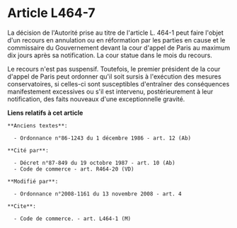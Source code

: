 # Article L464-7

La décision de l'Autorité prise au titre de l'article L. 464-1 peut faire l'objet d'un recours en annulation ou en
réformation par les parties en cause et le commissaire du Gouvernement devant la cour d'appel de Paris au maximum dix jours
après sa notification. La cour statue dans le mois du recours.

Le recours n'est pas suspensif. Toutefois, le premier président de la cour d'appel de Paris peut ordonner qu'il soit sursis à
l'exécution des mesures conservatoires, si celles-ci sont susceptibles d'entraîner des conséquences manifestement excessives
ou s'il est intervenu, postérieurement à leur notification, des faits nouveaux d'une exceptionnelle gravité.

**Liens relatifs à cet article**

	**Anciens textes**:

	  - Ordonnance n°86-1243 du 1 décembre 1986 - art. 12 (Ab)

	**Cité par**:

	  - Décret n°87-849 du 19 octobre 1987 - art. 10 (Ab)
	  - Code de commerce - art. R464-20 (VD)

	**Modifié par**:

	  - Ordonnance n°2008-1161 du 13 novembre 2008 - art. 4

	**Cite**:

	  - Code de commerce. - art. L464-1 (M)
